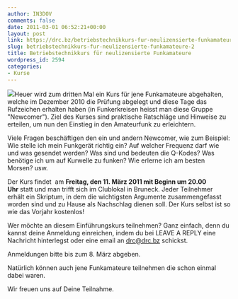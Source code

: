 ```yaml
---
author: IN3DOV
comments: false
date: 2011-03-01 06:52:21+00:00
layout: post
link: https://drc.bz/betriebstechnikkurs-fur-neulizensierte-funkamateure-2/
slug: betriebstechnikkurs-fur-neulizensierte-funkamateure-2
title: Betriebstechnikkurs für neulizensierte Funkamateure
wordpress_id: 2594
categories:
- Kurse
---
```


![](https://drc.bz/wp-content/uploads/2011/03/bildl.bmp)Heuer wird zum dritten Mal ein Kurs für jene Funkamateure abgehalten, welche im Dezember 2010 die Prüfung abgelegt und diese Tage das Rufzeichen erhalten haben (in Funkerkreisen heisst man diese Gruppe "Newcomer"). Ziel des Kurses sind praktische Ratschläge und Hinweise zu erteilen, um nun den Einstieg in den Amateurfunk zu erleichtern.

Viele Fragen beschäftigen den ein und andern Newcomer, wie zum Beispiel: Wie stelle ich mein Funkgerät richtig ein? Auf welcher Frequenz darf wie und was gesendet werden? Was sind und bedeuten die Q-Kodes? Was benötige ich um auf Kurwelle zu funken? Wie erlerne ich am besten Morsen? usw.

Der Kurs findet  am **Freitag, den 11. März 2011 mit Beginn um 20.00 Uhr** statt und man trifft sich im Clublokal in Bruneck. Jeder Teilnehmer erhält ein Skriptum, in dem die wichtigsten Argumente zusammengefasst worden sind und zu Hause als Nachschlag dienen soll. Der Kurs selbst ist so wie das Vorjahr kostenlos!

Wer möchte an diesem Einführungskurs teilnehmen? Ganz einfach, denn du kannst deine Anmeldung einreichen, indem du bei LEAVE A REPLY eine Nachricht hinterlegst oder eine email an [drc@drc.bz](mailto:drc@drc.bz) schickst.

Anmeldungen bitte bis zum 8. März abgeben.

Natürlich können auch jene Funkamateure teilnehmen die schon einmal dabei waren.

Wir freuen uns auf Deine Teilnahme.
